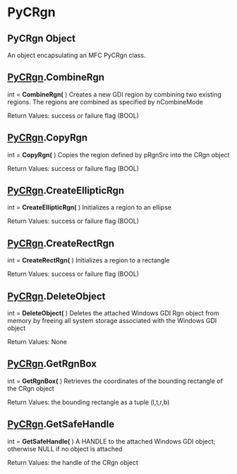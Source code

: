 # PyCRgn

## PyCRgn Object

An object encapsulating an MFC PyCRgn class\.

## [PyCRgn](#pycrgn)\.CombineRgn

int \= **CombineRgn\(** \)
Creates a new GDI region by combining two existing regions\. The regions are combined as specified by nCombineMode 

Return Values: success or failure flag \(BOOL\)

## [PyCRgn](#pycrgn)\.CopyRgn

int \= **CopyRgn\(** \)
Copies the region defined by pRgnSrc into the CRgn object 

Return Values: success or failure flag \(BOOL\)

## [PyCRgn](#pycrgn)\.CreateEllipticRgn

int \= **CreateEllipticRgn\(** \)
Initializes a region to an ellipse 

Return Values: success or failure flag \(BOOL\)

## [PyCRgn](#pycrgn)\.CreateRectRgn

int \= **CreateRectRgn\(** \)
Initializes a region to a rectangle 

Return Values: success or failure flag \(BOOL\)

## [PyCRgn](#pycrgn)\.DeleteObject

int \= **DeleteObject\(** \)
Deletes the attached Windows GDI Rgn object from memory by freeing all system storage associated with the Windows GDI object 

Return Values: None

## [PyCRgn](#pycrgn)\.GetRgnBox

int \= **GetRgnBox\(** \)
Retrieves the coordinates of the bounding rectangle of the CRgn object 

Return Values: the bounding rectangle as a tuple \(l,t,r,b\)

## [PyCRgn](#pycrgn)\.GetSafeHandle

int \= **GetSafeHandle\(** \)
A HANDLE to the attached Windows GDI object; otherwise NULL if no object is attached 

Return Values: the handle of the CRgn object